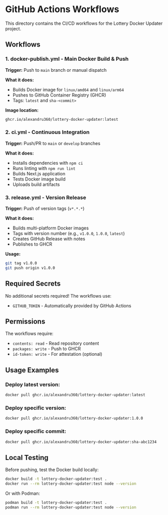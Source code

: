 # GitHub Actions Workflows

This directory contains the CI/CD workflows for the Lottery Docker Updater project.

## Workflows

### 1. **docker-publish.yml** - Main Docker Build & Push
**Trigger:** Push to `main` branch or manual dispatch

**What it does:**
- Builds Docker image for `linux/amd64` and `linux/arm64`
- Pushes to GitHub Container Registry (GHCR)
- Tags: `latest` and `sha-<commit>`

**Image location:**
```bash
ghcr.io/alexandru360/lottery-docker-updater:latest
```

### 2. **ci.yml** - Continuous Integration
**Trigger:** Push/PR to `main` or `develop` branches

**What it does:**
- Installs dependencies with `npm ci`
- Runs linting with `npm run lint`
- Builds Next.js application
- Tests Docker image build
- Uploads build artifacts

### 3. **release.yml** - Version Release
**Trigger:** Push of version tags (`v*.*.*`)

**What it does:**
- Builds multi-platform Docker images
- Tags with version number (e.g., `v1.0.0`, `1.0.0`, `latest`)
- Creates GitHub Release with notes
- Publishes to GHCR

**Usage:**
```bash
git tag v1.0.0
git push origin v1.0.0
```

## Required Secrets

No additional secrets required! The workflows use:
- `GITHUB_TOKEN` - Automatically provided by GitHub Actions

## Permissions

The workflows require:
- `contents: read` - Read repository content
- `packages: write` - Push to GHCR
- `id-token: write` - For attestation (optional)

## Usage Examples

### Deploy latest version:
```bash
docker pull ghcr.io/alexandru360/lottery-docker-updater:latest
```

### Deploy specific version:
```bash
docker pull ghcr.io/alexandru360/lottery-docker-updater:1.0.0
```

### Deploy specific commit:
```bash
docker pull ghcr.io/alexandru360/lottery-docker-updater:sha-abc1234
```

## Local Testing

Before pushing, test the Docker build locally:
```bash
docker build -t lottery-docker-updater:test .
docker run --rm lottery-docker-updater:test node --version
```

Or with Podman:
```bash
podman build -t lottery-docker-updater:test .
podman run --rm lottery-docker-updater:test node --version
```
